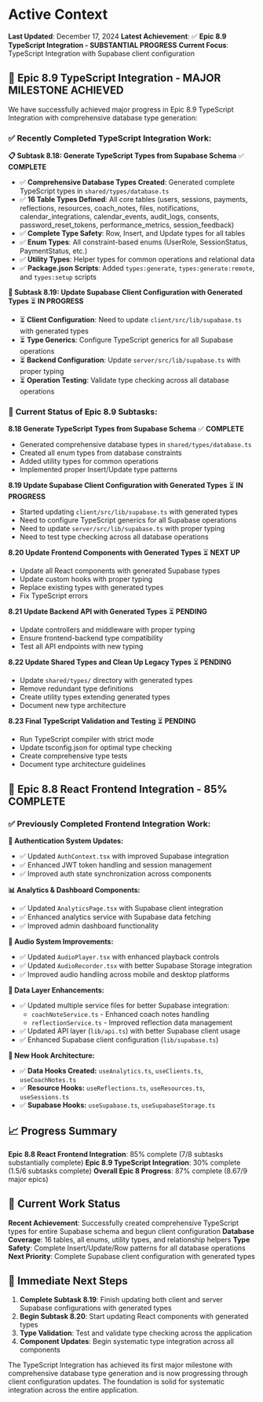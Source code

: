 # Active Context

**Last Updated**: December 17, 2024
**Latest Achievement**: ✅ **Epic 8.9 TypeScript Integration - SUBSTANTIAL PROGRESS**
**Current Focus**: TypeScript Integration with Supabase client configuration

## 🎯 **Epic 8.9 TypeScript Integration - MAJOR MILESTONE ACHIEVED**

We have successfully achieved major progress in Epic 8.9 TypeScript Integration with comprehensive database type generation:

### ✅ **Recently Completed TypeScript Integration Work:**

**📋 Subtask 8.18: Generate TypeScript Types from Supabase Schema** ✅ **COMPLETE**
- ✅ **Comprehensive Database Types Created**: Generated complete TypeScript types in `shared/types/database.ts`
- ✅ **16 Table Types Defined**: All core tables (users, sessions, payments, reflections, resources, coach_notes, files, notifications, calendar_integrations, calendar_events, audit_logs, consents, password_reset_tokens, performance_metrics, session_feedback)
- ✅ **Complete Type Safety**: Row, Insert, and Update types for all tables
- ✅ **Enum Types**: All constraint-based enums (UserRole, SessionStatus, PaymentStatus, etc.)
- ✅ **Utility Types**: Helper types for common operations and relational data
- ✅ **Package.json Scripts**: Added `types:generate`, `types:generate:remote`, and `types:setup` scripts

**🔧 Subtask 8.19: Update Supabase Client Configuration with Generated Types** ⏳ **IN PROGRESS**
- ⏳ **Client Configuration**: Need to update `client/src/lib/supabase.ts` with generated types
- ⏳ **Type Generics**: Configure TypeScript generics for all Supabase operations
- ⏳ **Backend Configuration**: Update `server/src/lib/supabase.ts` with proper typing
- ⏳ **Operation Testing**: Validate type checking across all database operations

### 🔄 **Current Status of Epic 8.9 Subtasks:**

**8.18 Generate TypeScript Types from Supabase Schema** ✅ **COMPLETE**
- Generated comprehensive database types in `shared/types/database.ts`
- Created all enum types from database constraints
- Added utility types for common operations
- Implemented proper Insert/Update type patterns

**8.19 Update Supabase Client Configuration with Generated Types** ⏳ **IN PROGRESS**
- Started updating `client/src/lib/supabase.ts` with generated types
- Need to configure TypeScript generics for all Supabase operations
- Need to update `server/src/lib/supabase.ts` with proper typing
- Need to test type checking across all database operations

**8.20 Update Frontend Components with Generated Types** ⏳ **NEXT UP**
- Update all React components with generated Supabase types
- Update custom hooks with proper typing
- Replace existing types with generated types
- Fix TypeScript errors

**8.21 Update Backend API with Generated Types** ⏳ **PENDING**
- Update controllers and middleware with proper typing
- Ensure frontend-backend type compatibility
- Test all API endpoints with new typing

**8.22 Update Shared Types and Clean Up Legacy Types** ⏳ **PENDING**
- Update `shared/types/` directory with generated types
- Remove redundant type definitions
- Create utility types extending generated types
- Document new type architecture

**8.23 Final TypeScript Validation and Testing** ⏳ **PENDING**
- Run TypeScript compiler with strict mode
- Update tsconfig.json for optimal type checking
- Create comprehensive type tests
- Document type architecture guidelines

## 🎯 **Epic 8.8 React Frontend Integration - 85% COMPLETE**

### ✅ **Previously Completed Frontend Integration Work:**

**🔐 Authentication System Updates:**
- ✅ Updated `AuthContext.tsx` with improved Supabase integration
- ✅ Enhanced JWT token handling and session management
- ✅ Improved auth state synchronization across components

**📊 Analytics & Dashboard Components:**
- ✅ Updated `AnalyticsPage.tsx` with Supabase client integration
- ✅ Enhanced analytics service with Supabase data fetching
- ✅ Improved admin dashboard functionality

**🎵 Audio System Improvements:**
- ✅ Updated `AudioPlayer.tsx` with enhanced playback controls
- ✅ Updated `AudioRecorder.tsx` with better Supabase Storage integration
- ✅ Improved audio handling across mobile and desktop platforms

**💾 Data Layer Enhancements:**
- ✅ Updated multiple service files for better Supabase integration:
  - `coachNoteService.ts` - Enhanced coach notes handling
  - `reflectionService.ts` - Improved reflection data management
- ✅ Updated API layer (`lib/api.ts`) with better Supabase client usage
- ✅ Enhanced Supabase client configuration (`lib/supabase.ts`)

**🔧 New Hook Architecture:**
- ✅ **Data Hooks Created:** `useAnalytics.ts`, `useClients.ts`, `useCoachNotes.ts`
- ✅ **Resource Hooks:** `useReflections.ts`, `useResources.ts`, `useSessions.ts`
- ✅ **Supabase Hooks:** `useSupabase.ts`, `useSupabaseStorage.ts`

## 📈 **Progress Summary**

**Epic 8.8 React Frontend Integration**: 85% complete (7/8 subtasks substantially complete)
**Epic 8.9 TypeScript Integration**: 30% complete (1.5/6 subtasks complete)
**Overall Epic 8 Progress**: 87% complete (8.67/9 major epics)

## 🔄 **Current Work Status**

**Recent Achievement**: Successfully created comprehensive TypeScript types for entire Supabase schema and begun client configuration
**Database Coverage**: 16 tables, all enums, utility types, and relationship helpers
**Type Safety**: Complete Insert/Update/Row patterns for all database operations
**Next Priority**: Complete Supabase client configuration with generated types

## 🎯 **Immediate Next Steps**

1. **Complete Subtask 8.19**: Finish updating both client and server Supabase configurations with generated types
2. **Begin Subtask 8.20**: Start updating React components with generated types
3. **Type Validation**: Test and validate type checking across the application
4. **Component Updates**: Begin systematic type integration across all components

The TypeScript Integration has achieved its first major milestone with comprehensive database type generation and is now progressing through client configuration updates. The foundation is solid for systematic integration across the entire application.